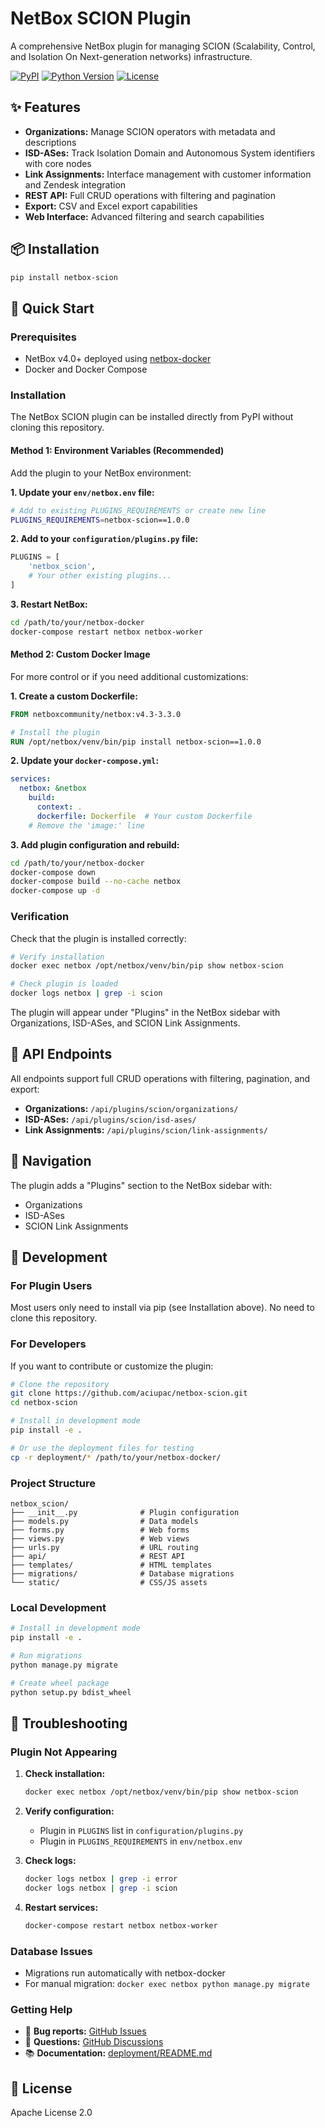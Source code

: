 # NetBox SCION Plugin

A comprehensive NetBox plugin for managing SCION (Scalability, Control, and Isolation On Next-generation networks) infrastructure.

[![PyPI](https://img.shields.io/pypi/v/netbox-scion)](https://pypi.org/project/netbox-scion/)
[![Python Version](https://img.shields.io/pypi/pyversions/netbox-scion)](https://pypi.org/project/netbox-scion/)
[![License](https://img.shields.io/github/license/aciupac/netbox-scion)](https://github.com/aciupac/netbox-scion/blob/main/LICENSE)

## ✨ Features

- **Organizations:** Manage SCION operators with metadata and descriptions
- **ISD-ASes:** Track Isolation Domain and Autonomous System identifiers with core nodes
- **Link Assignments:** Interface management with customer information and Zendesk integration
- **REST API:** Full CRUD operations with filtering and pagination
- **Export:** CSV and Excel export capabilities
- **Web Interface:** Advanced filtering and search capabilities

## 📦 Installation

```bash
pip install netbox-scion
```

## 🚀 Quick Start

### Prerequisites
- NetBox v4.0+ deployed using [netbox-docker](https://github.com/netbox-community/netbox-docker)
- Docker and Docker Compose

### Installation

The NetBox SCION plugin can be installed directly from PyPI without cloning this repository.

#### Method 1: Environment Variables (Recommended)

Add the plugin to your NetBox environment:

**1. Update your `env/netbox.env` file:**
```bash
# Add to existing PLUGINS_REQUIREMENTS or create new line
PLUGINS_REQUIREMENTS=netbox-scion==1.0.0
```

**2. Add to your `configuration/plugins.py` file:**
```python
PLUGINS = [
    'netbox_scion',
    # Your other existing plugins...
]
```

**3. Restart NetBox:**
```bash
cd /path/to/your/netbox-docker
docker-compose restart netbox netbox-worker
```

#### Method 2: Custom Docker Image

For more control or if you need additional customizations:

**1. Create a custom Dockerfile:**
```dockerfile
FROM netboxcommunity/netbox:v4.3-3.3.0

# Install the plugin
RUN /opt/netbox/venv/bin/pip install netbox-scion==1.0.0
```

**2. Update your `docker-compose.yml`:**
```yaml
services:
  netbox: &netbox
    build:
      context: .
      dockerfile: Dockerfile  # Your custom Dockerfile
    # Remove the 'image:' line
```

**3. Add plugin configuration and rebuild:**
```bash
cd /path/to/your/netbox-docker
docker-compose down
docker-compose build --no-cache netbox
docker-compose up -d
```

### Verification

Check that the plugin is installed correctly:

```bash
# Verify installation
docker exec netbox /opt/netbox/venv/bin/pip show netbox-scion

# Check plugin is loaded
docker logs netbox | grep -i scion
```

The plugin will appear under "Plugins" in the NetBox sidebar with Organizations, ISD-ASes, and SCION Link Assignments.

## 🔧 API Endpoints

All endpoints support full CRUD operations with filtering, pagination, and export:

- **Organizations:** `/api/plugins/scion/organizations/`
- **ISD-ASes:** `/api/plugins/scion/isd-ases/`
- **Link Assignments:** `/api/plugins/scion/link-assignments/`

## 🎯 Navigation

The plugin adds a "Plugins" section to the NetBox sidebar with:
- Organizations
- ISD-ASes  
- SCION Link Assignments

## 📁 Development

### For Plugin Users
Most users only need to install via pip (see Installation above). No need to clone this repository.

### For Developers

If you want to contribute or customize the plugin:

```bash
# Clone the repository
git clone https://github.com/aciupac/netbox-scion.git
cd netbox-scion

# Install in development mode
pip install -e .

# Or use the deployment files for testing
cp -r deployment/* /path/to/your/netbox-docker/
```

### Project Structure
```
netbox_scion/
├── __init__.py              # Plugin configuration
├── models.py                # Data models
├── forms.py                 # Web forms
├── views.py                 # Web views
├── urls.py                  # URL routing
├── api/                     # REST API
├── templates/               # HTML templates
├── migrations/              # Database migrations
└── static/                  # CSS/JS assets
```

### Local Development
```bash
# Install in development mode
pip install -e .

# Run migrations
python manage.py migrate

# Create wheel package
python setup.py bdist_wheel
```

## 🐛 Troubleshooting

### Plugin Not Appearing
1. **Check installation:**
   ```bash
   docker exec netbox /opt/netbox/venv/bin/pip show netbox-scion
   ```

2. **Verify configuration:**
   - Plugin in `PLUGINS` list in `configuration/plugins.py`
   - Plugin in `PLUGINS_REQUIREMENTS` in `env/netbox.env`

3. **Check logs:**
   ```bash
   docker logs netbox | grep -i error
   docker logs netbox | grep -i scion
   ```

4. **Restart services:**
   ```bash
   docker-compose restart netbox netbox-worker
   ```

### Database Issues
- Migrations run automatically with netbox-docker
- For manual migration: `docker exec netbox python manage.py migrate`

### Getting Help
- 🐛 **Bug reports:** [GitHub Issues](https://github.com/aciupac/netbox-scion/issues)
- 💬 **Questions:** [GitHub Discussions](https://github.com/aciupac/netbox-scion/discussions)
- 📚 **Documentation:** [deployment/README.md](deployment/README.md)

## 📝 License

Apache License 2.0
